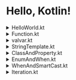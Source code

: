 # Hello, Kotlin!


<details><summary> HelloWorld.kt </summary>
<p>
<hr>

## HelloWorld.kt

```kt
fun main(args: Array<String>) {
    println("Hello, World!")
}
```
### args: Array<String>

- 함수 인자를 표기할 때 "변수명: 타입" 순서로 쓴다

- 제네릭은 자바와 동일하다

- Kotlin 1.3 부터 main 함수의 args 는 필수요소가 아니다

### println()

- Java의 ```System.out.println()``` 을 간단하게 사용할 수 있다

- 이는 표준 자바 라이브러리 함수를 간소화해주는 wrapper 가 제공되기 때문이다

- 세미콜론(;)은 특수한 경우 외에는 선택사항이다


<hr>
</p></details>


<details><summary> Function.kt </summary>
<p>
<hr>


## Function.kt

```kt
fun max1(a: Int, b: Int): Int {
    return if (a > b) a else b
}
```

Java 에서는 if 문이 statement 이므로 ```return a > b ? a : b;```
와 같이 3항연산자를 사용해서 했어야 했지만


Kotlin 에서는 반복문을 제외하고는 모두 expression 이므로
```return if (a > b) a else b``` 와 같은 표현이 가능하다

- expression : 값을 반환하는 형태이다

- statement : 아무런 값을 만들어 내지 않는다


따라서 아래의 max2 와 같은 표현도 가능하다

```kt
fun max2(a: Int, b: Int): Int = if (a > b) a else 
```



이러한 형태의 함수를 expression 형태의 함수라고 한다

위의 max1 의 형태는 block 형태의 함수라고 한다

IntelliJ 는 함수 body 의 형태를 서로 변환하는 기능을 제공한다





```kt
fun max3(a: Int, b: Int) = if (a > b) a else b
```



max2 와 같은 expression 형태의 함수는 return type 을 생략할 수 있다

이는 type inference 를 컴파일러가 해주기 때문이다





```kt
fun printSum1(a: Int, b: Int): Unit {
    println("Sum of $a and $b is ${a + b}")
}


```


함수가 의미있는 값을 반환하지 않을 때, return type 은 Unit 이다

Java 에서의 void 와 비슷하지만 Unit 을 리턴하기는 한다는 점은 다르다

Kotlin 은 모든 함수 구현이 반환값을 가지며
return 을 명시적으로 써줄 수도 생략할 수도 있다

반환이 없어보이는 코드의 경우에는 Unit 을 리턴한다





```kt
fun printSum2(a: Int, b: Int) {
    println("Sum of $a and $b is ${a + b}")
}
```



return type 인 Unit 은 생략이 가능하다

또한 ```$a ${a + b}``` 와 같이 $ 를 이용하여 문자열 템플릿을 사용할 수 있다

Java 의 ```"..." + 변수 + "..."``` 와 같은 방식보다 훨씬 간결하다




```kt
fun main() {
    println(max1(1, 2))
    println(max2(4, 3))
    println(max3(5, 6))
    printSum1(10, 20)
    printSum2(1, 6)
}
```


<hr>
</p></details>


<details><summary> valvar.kt </summary>
<p>
<hr>

## valvar.kt

```kt
fun main() {
    // val : value; immutable type
    val a: Int = 1  // 초기화와 동시에 값 할당
    val b = 2       // `Int` 타입이 추론됨
    val c: Int      // 초기화 시 값을 할당하지 않는다면
    c = 3           // 반드시 타입을 명시해야 한다

    // var : variance; mutable type
    var x = 4       // `Int` 타입이 추론됨
    x += 1

    println("a : $a, b : $b, c : $c, x : $x")
}
```
val 로 지정된 변수는 불변타입변수로, 단 한번만 값을 할당할 수 있다

즉 추후에 값을 변경할 수 없으며 ```a += 1``` 과 같이 변경을 시도할 시 컴파일 에러가 난다
        
Java 의 final 키워드와 같다
  
<hr>
</p></details>


<details><summary> StringTemplate.kt </summary>
<p>
<hr>

```kt
fun main() {
    var a = 1

    val s1 = "a is $a"

    a = 2

    val s2 = "${s1.replace("is", "was")}, but now is $a"

    println(s1)
    println(s2)
}
```

단순히 변수가 아니라 추가적인 기능이 호출된다면 위와 같이 ${...} block 으로 사용해야 한다

<hr>
</p></details>

<details><summary> ClassAndProperty.kt </summary>
<p>
<hr>

```kt
class Person (
    val name: String,       // val -> getter 생성
    var isMarried: Boolean  // var -> getter, setter 생성
)
```
Java 에서는 캡슐화를 위해 멤버변수를 private 선언하고 get, set 메소드를 통해 접근하였지만

Kotlin 은 get, set 메소드가 묵시적으로 생성되고, 실제로 사용할 때는 직접 접근하듯이 사용하면 된다

또한 Java 문법과 비교했을 때, 멤버변수 선언과 이를 초기화해주기 위한 생성자를 따로 정의하는데에 비해

Kotlin 에서는 class ClassName(name: type , ... ) { ... } 와 같은 형태로 정의하여 그대로 생성자로 사용한다

또한 객체를 생성하는데에 있어서 new 키워드를 사용하지 않는다

```kt
class Rectangle(val height: Int, val width: Int) {
    val isSquare: Boolean
        get() {
            return height == width
        }
}
```

getter 와 setter 가 묵시적으로 자동 생성되지만 특정 구현부를 넣고 싶은 경우도 있다

이런 경우 위의 isSquare 와 같이 get() set() 메소드를 직접 구현할 수도 있다


```kt
enum class Language(val greeting: String) {
    EN("Hello"), ES("Hola"), FR("Bonjour")
}

class Person2(val name: String, val lang: Language = Language.EN) {
    fun greet() = println("${lang.greeting}, $name!")
}
```

Kotlin 에서는 인자들의 기본값을 설정해줄 수 있다

기본값이 설정되어있는 인자는 인스턴스를 생성할 때 생략할 수 있다


```kt
fun main() {
    val person = Person("Bob", true)
    println("Hello, ${person.name}!")    // 실제로는 getter 가 호출된다
    println(person.isMarried)           // 실제로는 getter 가 호출된다

    val rectangle = Rectangle(41, 43)
    println(if (rectangle.isSquare) "Square" else "Not square")

    val kim = Person2("Dohun Kim")
    val yoon = Person2("Greathoney", Language.FR)

    kim.greet()
    yoon.greet()
}
```

자바에서 Person 클래스를 사용한다면
```java
public class TestPerson {
    public static void main(String[] args) {
        Person person = new Person("Bob", true);
        System.out.println("Hello, " + person.getName() + "!");
        System.out.println(person.isMarried());
    }
}
```
와 같이 사용할 수 있을 것이다
   
변수이름이 name 이므로 컴파일될 때 getName(), setName() 과 같이 이름이 지어진다

물론 Person 클래스 정의에서 name 이 val 로 선언되었으므로 getter 만 생성된다

한편 변수이름이 isMarried 와 같이 isXXXX 의 형태인 경우

getter 는 isMarried(), setter 는 setMarried() 와 같이 이름이 지어진다

```kt
println(if (rectangle.isSquare) "Square" else "Not square")
```

expression 형태 if 문을 통해 isSquare 의 값에 따라 다른 문자열이 출력되도록 해보았다

Kotlin 문법의 매력적이면서도 멋진 특성이라고 생각한다
 

<hr>
</p></details>

<details><summary> EnumAndWhen.kt </summary>
<p>
<hr>

## EnumAndWhen.kt
    
```kt
enum class Color1 {
    RED, ORANGE, YELLOW, GREEN, BLUE, INDIGO, VIOLET
}

enum class Color(val r: Int, val g: Int, val b: Int) {
    RED(255, 0, 0), ORANGE(255, 165, 0),
    YELLOW(255, 255, 0), GREEN(0, 255, 0), BLUE(0, 0, 255),
    INDIGO(63, 0, 255), VIOLET(238, 130, 238);

    fun rgb() = ((r * 256 + g) * 256 + b).toString(16)
}
```

enum 내부에 값과 함수까지 정의하였다

코틀린에서는 ; 를 사용하지 않지만 enum 의 마지막에는 꼭 사용해야한다

```kt
fun getAlphabet(color: Color) = when (color) {
    Color.RED -> "ABC"
    Color.ORANGE -> "DEF"
    Color.YELLOW -> "GHI"
    Color.GREEN -> "JKL"
    Color.BLUE -> "MNO"
    Color.INDIGO -> "PQR"
    Color.VIOLET -> "STU"
}

fun getWarmth(color: Color) = when (color) {
    Color.RED, Color.ORANGE, Color.YELLOW -> "warm"
    Color.GREEN -> "neutral"
    Color.BLUE, Color.INDIGO, Color.VIOLET -> "cold"
}

fun mix(c1: Color, c2: Color) = when (setOf(c1, c2)) {
    setOf(Color.RED, Color.YELLOW) -> Color.ORANGE
    setOf(Color.YELLOW, Color.BLUE) -> Color.GREEN
    setOf(Color.BLUE, Color.VIOLET) -> Color.INDIGO
    else -> throw Exception("Dirty color")
}
```

when 은 Java 에서의 switch 와 비슷하면서 좀더 편하게 사용할 수 있다

switch 는 매 case 마다 break 를 해주어야 했던 것에 비해 when 은 break 가 필요없다

이를 통해 break 를 빼먹어서 발생하는 오류를 막을 수 있다

또한 Kotlin 에서 when 은 인수로써 object 를 받는 것이 가능하다

```kt
fun mixOptimized(c1: Color, c2: Color) = when {
    (c1 == Color.RED && c2 == Color.YELLOW) || (c1 == Color.YELLOW && c2 == Color.RED) -> Color.ORANGE
    (c1 == Color.YELLOW && c2 == Color.BLUE) || (c1 == Color.BLUE && c2 == Color.YELLOW) -> Color.GREEN
    (c1 == Color.BLUE && c2 == Color.VIOLET) || (c1 == Color.VIOLET && c2 == Color.BLUE) -> Color.INDIGO
    else -> throw Exception("Dirty color")
}
```

when 은 인자값 없이도 사용할 수 있다

단 이때 조건부분은 반드시 Boolean 을 반환하는 expression 이어야한다

위의 mix() 함수는 매 케이스 마다 set 객체를 생성하기 때문에 비효율적이므로

mixOptimized() 는 객체 생성을 줄이고 논리식으로 대체하여 개선을 할 수 있다

```kt
fun main() {
    println((Color.INDIGO.rgb()))
    println(getAlphabet(Color.INDIGO))
    println(getWarmth(Color.INDIGO))
    println(mix(Color.BLUE, Color.YELLOW))
    println(mixOptimized(Color.YELLOW, Color.RED))
}
```

<hr>
</p></details>


<details><summary> WhenAndSmartCast.kt </summary>
<p>
<hr>

## WhenAndSmartCast.kt

```kt
interface Expr
class Num(val value: Int) : Expr
class Sum(val left: Expr, val right: Expr) : Expr

fun eval1(e: Expr): Int {
    if (e is Num) { // Smart cast to Num
//      val n = e as Num    // e 는 이미 Smart cast 되어 Num 타입이다
//      return n.value
        return e.value
    }
    if (e is Sum) { // Smart cast to Sum
        return eval1(e.right) + eval1(e.left)
    }
    throw IllegalArgumentException("Unknown expression")
}
```
 
Smart cast : 객체의 타입 확인과 동시에 형변환(casting) 을 해주는 기능

위의 eval1 함수의 if 문 부분을 when 을 이용해서 간소화 시킬 수 있다

```kt
fun eval2(e: Expr): Int =
    when (e) {
        is Num -> e.value                           // Smart cast to Num
        is Sum -> eval2(e.right) + eval2(e.left)    // Smart cast to Sum
        else -> throw IllegalArgumentException("Unknown expression")
    }
```

아래와 같이 when 문에서 -> 뒤의 값을 block 을 사용해서 표현할 수도 있다
    
이때 block 의 마지막 문장이 block 전체의 결과값이 된다

```kt
fun evalWithLogging(e: Expr): Int =
    when (e) {
        is Num -> {
            println("num: ${e.value}")
            e.value
        }
        is Sum -> {
            val left = evalWithLogging(e.left)
            val right = evalWithLogging(e.right)
            println("sum : $left + $right")
            left + right
        }
        else -> throw IllegalArgumentException("Unknown ecpression")
    }
```

```kt
fun main() {
    println(eval1(Sum(Sum(Num(1), Num(2)), Num(4))))
    println(eval2(Sum(Num(346), Num(765))))
    println(evalWithLogging(Sum(Num(876), Num(315))))
}
```

<hr>
</p></details>

<details><summary> Iteration.kt </summary>
<p>
<hr>

## Iteration.kt

```kt
fun fizzBuzz(i: Int) = when {
    i % 15 == 0 -> "FizzBuzz "
    i % 3 == 0 -> "Fizz "
    i % 5 == 0 -> "Buzz "
    else -> "$i "
}

fun isLetter(c: Char) = c in 'a'..'c' || c in 'A'..'Z'

fun isNotDigit(c: Char) = c !in '0'..'9'

fun main() {
    for (i in 1..20) {  // 끝값(20) 포함
        print(fizzBuzz(i))
    }
    println()

    for (i in 1 until 20) { // 끝값(20) 포함하지 않음
        print(fizzBuzz(i))
    }
    println()

    for (i in 20 downTo 1 step 2) { // 끝값(1) 포함
        print(fizzBuzz(i))
    }
    println()

    for (c in 'A'..'F') {
        print("$c ")
    }
    println()

    val array = arrayOf("for", "each", "with", "indices")

    for (i in array.indices) {
        println(array[i])
    }

    for ((index, value) in array.withIndex()) {
        println("array[$index] : $value")
    }

    println(isLetter('q'))
    println(isNotDigit('x'))
}
```

<hr>
</p></details>
